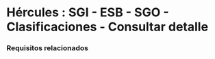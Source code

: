 # Hércules : SGI \- ESB \- SGO \- Clasificaciones \- Consultar detalle



### Requisitos relacionados



  


  





